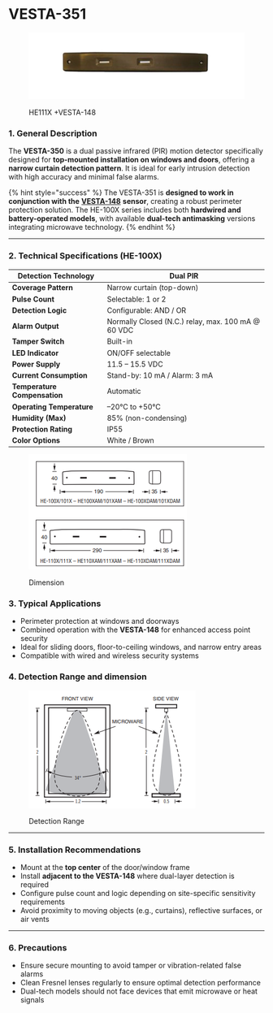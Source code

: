 # VESTA-351

<figure><img src=".gitbook/assets/image (14) (1) (1).png" alt=""><figcaption><p>HE111X +VESTA-148</p></figcaption></figure>

### **1. General Description**

The **VESTA-350** is a dual passive infrared (PIR) motion detector specifically designed for **top-mounted installation on windows and doors**, offering a **narrow curtain detection pattern**. It is ideal for early intrusion detection with high accuracy and minimal false alarms.

{% hint style="success" %}
The VESTA-351 is **designed to work in conjunction with the** [**VESTA-148**](https://vesta-guide.gitbook.io/vesta-guide/vesta-148) **sensor**, creating a robust perimeter protection solution. The HE-100X series includes both **hardwired and battery-operated models**, with available **dual-tech antimasking** versions integrating microwave technology.
{% endhint %}

***

### **2. Technical Specifications (HE-100X)**

| **Detection Technology**     | Dual PIR                                           |
| ---------------------------- | -------------------------------------------------- |
| **Coverage Pattern**         | Narrow curtain (top-down)                          |
| **Pulse Count**              | Selectable: 1 or 2                                 |
| **Detection Logic**          | Configurable: AND / OR                             |
| **Alarm Output**             | Normally Closed (N.C.) relay, max. 100 mA @ 60 VDC |
| **Tamper Switch**            | Built-in                                           |
| **LED Indicator**            | ON/OFF selectable                                  |
| **Power Supply**             | 11.5 – 15.5 VDC                                    |
| **Current Consumption**      | Stand-by: 10 mA / Alarm: 3 mA                      |
| **Temperature Compensation** | Automatic                                          |
| **Operating Temperature**    | –20°C to +50°C                                     |
| **Humidity (Max)**           | 85% (non-condensing)                               |
| **Protection Rating**        | IP55                                               |
| **Color Options**            | White / Brown                                      |

<figure><img src=".gitbook/assets/image (264).png" alt=""><figcaption><p>Dimension</p></figcaption></figure>

### **3. Typical Applications**

* Perimeter protection at windows and doorways
* Combined operation with the **VESTA-148** for enhanced access point security
* Ideal for sliding doors, floor-to-ceiling windows, and narrow entry areas
* Compatible with wired and wireless security systems

### 4. Detection Range and dimension

<figure><img src=".gitbook/assets/image (260).png" alt=""><figcaption><p>Detection Range</p></figcaption></figure>

***

### **5. Installation Recommendations**

* Mount at the **top center** of the door/window frame
* Install **adjacent to the VESTA-148** where dual-layer detection is required
* Configure pulse count and logic depending on site-specific sensitivity requirements
* Avoid proximity to moving objects (e.g., curtains), reflective surfaces, or air vents

***

### **6. Precautions**

* Ensure secure mounting to avoid tamper or vibration-related false alarms
* Clean Fresnel lenses regularly to ensure optimal detection performance
* Dual-tech models should not face devices that emit microwave or heat signals


